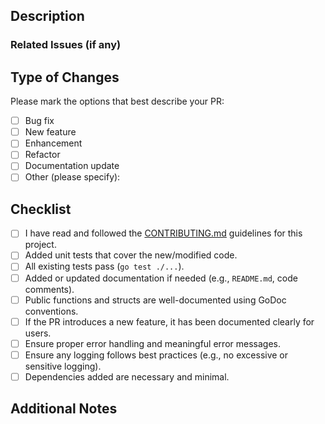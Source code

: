 ## Description

### Related Issues (if any)

## Type of Changes

Please mark the options that best describe your PR:

- [ ] Bug fix
- [ ] New feature
- [ ] Enhancement
- [ ] Refactor
- [ ] Documentation update
- [ ] Other (please specify):

## Checklist

- [ ] I have read and followed the [CONTRIBUTING.md](CONTRIBUTING.md) guidelines for this project.
- [ ] Added unit tests that cover the new/modified code.
- [ ] All existing tests pass (`go test ./...`).
- [ ] Added or updated documentation if needed (e.g., `README.md`, code comments).
- [ ] Public functions and structs are well-documented using GoDoc conventions.
- [ ] If the PR introduces a new feature, it has been documented clearly for users.
- [ ] Ensure proper error handling and meaningful error messages.
- [ ] Ensure any logging follows best practices (e.g., no excessive or sensitive logging).
- [ ] Dependencies added are necessary and minimal.

## Additional Notes


